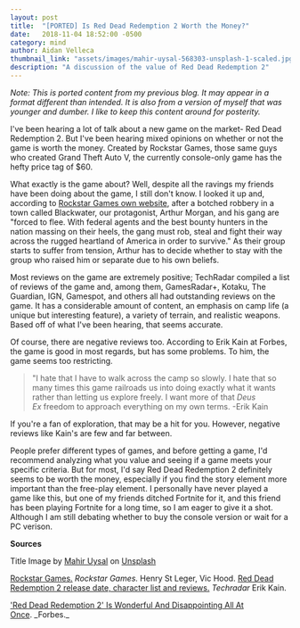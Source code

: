 ```yaml
---
layout: post
title:  "[PORTED] Is Red Dead Redemption 2 Worth the Money?"
date:   2018-11-04 18:52:00 -0500
category: mind
author: Aidan Velleca
thumbnail_link: "assets/images/mahir-uysal-568303-unsplash-1-scaled.jpg"
description: "A discussion of the value of Red Dead Redemption 2"
---
```

*Note: This is ported content from my previous blog. It may appear in a format different than intended. It is also from a version of myself that was younger and dumber. I like to keep this content around for posterity.*

I've been hearing a lot of talk about a new game on the market- Red Dead Redemption 2. But I've been hearing mixed opinions on whether or not the game is worth the money. Created by Rockstar Games, those same guys who created Grand Theft Auto V, the currently console-only game has the hefty price tag of $60. 

What exactly is the game about? Well, despite all the ravings my friends have been doing about the game, I still don't know. I looked it up and, according to [Rockstar Games own website,](https://www.rockstargames.com/reddeadredemption2/) after a botched robbery in a town called Blackwater, our protagonist, Arthur Morgan, and his gang are "forced to flee. With federal agents and the best bounty hunters in the nation massing on their heels, the gang must rob, steal and fight their way across the rugged heartland of America in order to survive." As their group starts to suffer from tension, Arthur has to decide whether to stay with the group who raised him or separate due to his own beliefs. 

Most reviews on the game are extremely positive; TechRadar compiled a list of reviews of the game and, among them, GamesRadar+, Kotaku, The Guardian, IGN, Gamespot, and others all had outstanding reviews on the game. It has a considerable amount of content, an emphasis on camp life (a unique but interesting feature), a variety of terrain, and realistic weapons. Based off of what I've been hearing, that seems accurate. 

Of course, there are negative reviews too. According to Erik Kain at Forbes, the game is good in most regards, but has some problems. To him, the game seems too restricting.

> "I hate that I have to walk across the camp so slowly. I hate that so many times this game railroads us into doing exactly what it wants rather than letting us explore freely. I want more of that _Deus Ex_ freedom to approach everything on my own terms. \-Erik Kain

If you're a fan of exploration, that may be a hit for you. However, negative reviews like Kain's are few and far between. 

People prefer different types of games, and before getting a game, I'd recommend analyzing what you value and seeing if a game meets your specific criteria. But for most, I'd say Red Dead Redemption 2 definitely seems to be worth the money, especially if you find the story element more important than the free-play element. I personally have never played a game like this, but one of my friends ditched Fortnite for it, and this friend has been playing Fortnite for a long time, so I am eager to give it a shot. Although I am still debating whether to buy the console version or wait for a PC verison. 

**Sources** 

Title Image by [Mahir Uysal](https://unsplash.com/photos/ywVLrYtNXMQ?utm_source=unsplash&utm_medium=referral&utm_content=creditCopyText) on [Unsplash](https://unsplash.com/search/photos/cowboy?utm_source=unsplash&utm_medium=referral&utm_content=creditCopyText) 

[Rockstar Games.](https://www.rockstargames.com/reddeadredemption2/) _Rockstar Games._ Henry St Leger, Vic Hood. [Red Dead Redemption 2 release date, character list and reviews.](https://www.techradar.com/news/red-dead-redemption-2-release-date-news-and-rumors) _Techradar_ Erik Kain. 

['Red Dead Redemption 2' Is Wonderful And Disappointing All At Once](https://www.forbes.com/sites/erikkain/2018/10/31/red-dead-redemption-2-is-wonderful-and-disappointing-all-at-once/#6afeb1113edc.). _Forbes._